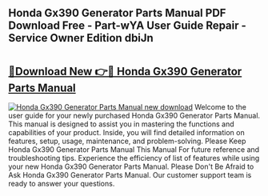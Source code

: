 ## Honda Gx390 Generator Parts Manual PDF Download Free - Part-wYA User Guide Repair - Service Owner Edition dbiJn

# <h2><a href="http://bc78726.oget.top/?id=Honda+Gx390+Generator+Parts+Manual">🔗Download New 👉🔴 Honda Gx390 Generator Parts Manual</a></h2>

[![Honda Gx390 Generator Parts Manual new download](https://i.imgur.com/5g1atiW.png)](http://bc78726.oget.top/?id=Honda+Gx390+Generator+Parts+Manual)
Welcome to the user guide for your newly purchased Honda Gx390 Generator Parts Manual. This manual is designed to assist you in mastering the functions and capabilities of your product. Inside, you will find detailed information on features, setup, usage, maintenance, and problem-solving. Please Keep Honda Gx390 Generator Parts Manual This Manual For future reference and troubleshooting tips. Experience the efficiency of list of features while using your new Honda Gx390 Generator Parts Manual. Please Don't Be Afraid to Ask Honda Gx390 Generator Parts Manual. Our customer support team is ready to answer your questions.
